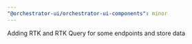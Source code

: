 ```yaml
---
"@orchestrator-ui/orchestrator-ui-components": minor
---
```


Adding RTK and RTK Query for some endpoints and store data
